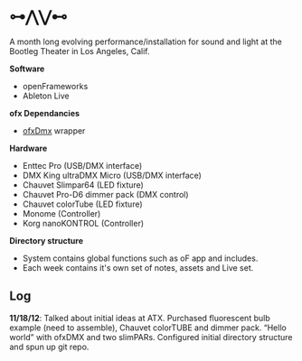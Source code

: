 ⊶⋀⋁⊷
===================

A month long evolving performance/installation for sound and light at the Bootleg Theater in Los Angeles, Calif.

**Software**

- openFrameworks
- Ableton Live

**ofx Dependancies**

- [ofxDmx](https://github.com/kylemcdonald/ofxDmx) wrapper


**Hardware**

- Enttec Pro (USB/DMX interface)
- DMX King ultraDMX Micro (USB/DMX interface)
- Chauvet Slimpar64 (LED fixture)
- Chauvet Pro-D6 dimmer pack (DMX control)
- Chauvet colorTube (LED fixture)
- Monome (Controller)
- Korg nanoKONTROL (Controller)

**Directory structure**

- System contains global functions such as oF app and includes.
- Each week contains it's own set of notes, assets and Live set.

## Log

**11/18/12**: Talked about initial ideas at ATX. Purchased fluorescent bulb example (need to assemble), Chauvet colorTUBE and dimmer pack. “Hello world” with ofxDMX and two slimPARs. Configured initial directory structure and spun up git repo.